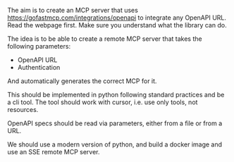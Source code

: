 The aim is to create an MCP server that uses https://gofastmcp.com/integrations/openapi to integrate any OpenAPI URL. Read the webpage first. Make sure you understand what the library can do.

The idea is to be able to create a remote MCP server that takes the following parameters:

- OpenAPI URL
- Authentication

And automatically generates the correct MCP for it.

This should be implemented in python following standard practices and be a cli tool. The tool should work with cursor, i.e. use only tools, not resources.

OpenAPI specs should be read via parameters, either from a file or from a URL.

We should use a modern version of python, and build a docker image and use an SSE remote MCP server.